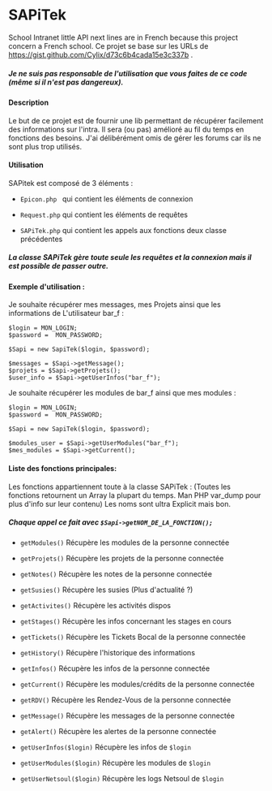 # SAPiTek
School Intranet little API next lines are in French because this project concern a French school.
Ce projet se base sur les URLs de https://gist.github.com/Cylix/d73c6b4cada15e3c337b .

##### Je ne suis pas responsable de l'utilisation que vous faites de ce code (même si il n'est pas dangereux).

#### Description
Le but de ce projet est de fournir une lib permettant de récupérer facilement des informations sur l'intra.
Il sera (ou pas) amélioré au fil du temps en fonctions des besoins.
J'ai délibérément omis de gérer les forums car ils ne sont plus trop utilisés.

#### Utilisation

SAPitek est composé de 3 éléments :

* `Epicon.php ` qui contient les éléments de connexion

* `Request.php` qui contient les éléments de requêtes

* `SAPiTek.php` qui contient les appels aux fonctions deux classe précédentes

##### La classe SAPiTek gère toute seule les requêtes et la connexion mais il est possible de passer outre.

#### Exemple d'utilisation :

Je souhaite récupérer mes messages, mes Projets ainsi que les informations de L'utilisateur bar_f :

```
$login = MON_LOGIN;
$password =  MON_PASSWORD;

$Sapi = new SapiTek($login, $password);

$messages = $Sapi->getMessage();
$projets = $Sapi->getProjets();
$user_info = $Sapi->getUserInfos("bar_f");
```

Je souhaite récupérer les modules de bar_f ainsi que mes modules :

```
$login = MON_LOGIN;
$password =  MON_PASSWORD;

$Sapi = new SapiTek($login, $password);

$modules_user = $Sapi->getUserModules("bar_f");
$mes_modules = $Sapi->getCurrent();

```

#### Liste des fonctions principales:

Les fonctions appartiennent toute à la classe SAPiTek :
(Toutes les fonctions retournent un Array la plupart du temps. Man PHP var_dump pour plus d'info sur leur contenu)
Les noms sont ultra Explicit mais bon.

##### Chaque appel ce fait avec `$Sapi->getNOM_DE_LA_FONCTION();`

  - `getModules()`
      Récupère les modules de la personne connectée

  - `getProjets()`
      Récupère les projets de la personne connectée

  - `getNotes()`
      Récupère les notes de la personne connectée

  - `getSusies()`
      Récupère les susies (Plus d'actualité ?)

  - `getActivites()`
      Récupère les activités dispos

  - `getStages()`
      Récupère les infos concernant les stages en cours

  - `getTickets()`
      Récupère les Tickets Bocal de la personne connectée

  - `getHistory()`
      Récupère l'historique des informations

  - `getInfos()`
      Récupère les infos de la personne connectée

  - `getCurrent()`
      Récupère les modules/crédits de la personne connectée

  - `getRDV()`
      Récupère les Rendez-Vous de la personne connectée

  - `getMessage()`
      Récupère les messages de la personne connectée

  - `getAlert()`
      Récupère les alertes de la personne connectée

  - `getUserInfos($login)`
      Récupère les infos de `$login`

  - `getUserModules($login)`
      Récupère les modules de `$login`

  - `getUserNetsoul($login)`
      Récupère les logs Netsoul de `$login`

